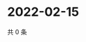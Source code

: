 # 2022-02-15

共 0 条

<!-- BEGIN WEIBO -->
<!-- 最后更新时间 Tue Feb 15 2022 03:10:04 GMT+0800 (China Standard Time) -->

<!-- END WEIBO -->
